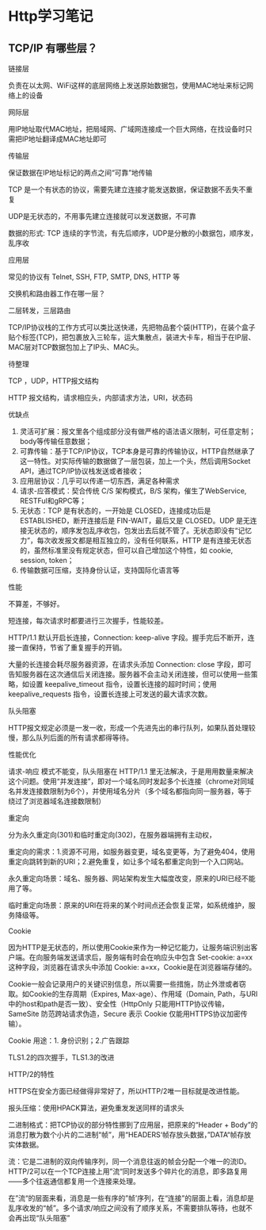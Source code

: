 # Http学习笔记

## TCP/IP 有哪些层？

链接层

负责在以太网、WiFi这样的底层网络上发送原始数据包，使用MAC地址来标记网络上的设备

网际层

用IP地址取代MAC地址，把局域网、广域网连接成一个巨大网络，在找设备时只需把IP地址翻译成MAC地址即可

传输层

保证数据在IP地址标记的两点之间“可靠”地传输

TCP 是一个有状态的协议，需要先建立连接才能发送数据，保证数据不丢失不重复

UDP是无状态的，不用事先建立连接就可以发送数据，不可靠

数据的形式: TCP 连续的字节流，有先后顺序，UDP是分散的小数据包，顺序发，乱序收

应用层

常见的协议有 Telnet, SSH, FTP, SMTP, DNS, HTTP 等



交换机和路由器工作在哪一层？

二层转发，三层路由



TCP/IP协议栈的工作方式可以类比送快递，先把物品套个袋(HTTP)，在装个盒子贴个标签(TCP)，把包裹放入三轮车，运大集散点，装进大卡车，相当于在IP层、MAC层对TCP数据包加上了IP头、MAC头。



待整理

TCP ，UDP，HTTP报文结构 

HTTP 报文结构，请求相应头，内部请求方法，URI，状态码



优缺点

1. 灵活可扩展：报文里各个组成部分没有做严格的语法语义限制，可任意定制；body等传输任意数据；
2. 可靠传输：基于TCP/IP协议，TCP本身是可靠的传输协议，HTTP自然继承了这一特性。对实际传输的数据做了一层包装，加上一个头，然后调用Socket API，通过TCP/IP协议栈发送或者接收；
3. 应用层协议：几乎可以传递一切东西，满足各种需求
4. 请求-应答模式：契合传统 C/S 架构模式，B/S 架构，催生了WebService, RESTFul和gRPC等；
5. 无状态：TCP 是有状态的，一开始是 CLOSED，连接成功后是 ESTABLISHED，断开连接后是 FIN-WAIT，最后又是 CLOSED。UDP 是无连接无状态的，顺序发包乱序收包，包发出去后就不管了。无状态即没有“记忆力”，每次收发报文都是相互独立的，没有任何联系，HTTP 是有连接无状态的，虽然标准里没有规定状态，但可以自己增加这个特性，如 cookie, session, token；
6. 传输数据可压缩，支持身份认证，支持国际化语言等

性能

不算差，不够好。

短连接，每次请求时都要进行三次握手，性能较差。

HTTP/1.1 默认开启长连接，Connection: keep-alive 字段。握手完后不断开，连接一直保持，节省了重复握手的开销。

大量的长连接会耗尽服务器资源，在请求头添加 Connection: close 字段，即可告知服务器在这次通信后关闭连接。服务器不会主动关闭连接，但可以使用一些策略，如设置 keepalive_timeout 指令，设置长连接的超时时间；使用 keepalive_requests 指令，设置长连接上可发送的最大请求次数。

队头阻塞

HTTP报文规定必须是一发一收，形成一个先进先出的串行队列，如果队首处理较慢，那么队列后面的所有请求都得等待。

性能优化

请求-响应 模式不能变，队头阻塞在 HTTP/1.1 里无法解决，于是用用数量来解决这个问题。使用“并发连接”，即对一个域名同时发起多个长连接（chrome对同域名并发连接数限制为6个），并使用域名分片（多个域名都指向同一服务器，等于绕过了浏览器域名连接数限制）

重定向

分为永久重定向(301)和临时重定向(302)，在服务器端拥有主动权，

重定向的需求：1.资源不可用，如服务器变更，域名变更等，为了避免404，使用重定向跳转到新的URI；2.避免重复，如让多个域名都重定向到一个入口网站。

永久重定向场景：域名、服务器、网站架构发生大幅度改变，原来的URI已经不能用了等。

临时重定向场景：原来的URI在将来的某个时间点还会恢复正常，如系统维护，服务降级等。

Cookie

因为HTTP是无状态的，所以使用Cookie来作为一种记忆能力，让服务端识别出客户端。在向服务端发送请求后，服务端有时会在响应头中包含 Set-cookie: a=xx 这种字段，浏览器在请求头中添加 Cookie: a=xx，Cookie是在浏览器端存储的。

Cookie一般会记录用户的关键识别信息，所以需要一些措施，防止外泄或者窃取。如Cookie的生存周期（Expires, Max-age）、作用域（Domain, Path，与URI中的host和path是否一致）、安全性（HttpOnly 只能用HTTP协议传输， SameSite 防范跨站请求伪造，Secure 表示 Cookie 仅能用HTTPS协议加密传输）。

Cookie 用途：1. 身份识别；2.广告跟踪



TLS1.2的四次握手，TLS1.3的改进

HTTP/2的特性

HTTPS在安全方面已经做得非常好了，所以HTTP/2唯一目标就是改进性能。

报头压缩：使用HPACK算法，避免重发发送同样的请求头

二进制格式：把TCP协议的部分特性挪到了应用层，把原来的“Header + Body”的消息打散为数个小片的二进制“帧”，用“HEADERS‘帧存放头数据，”DATA“帧存放实体数据。

流：它是二进制的双向传输序列，同一个消息往返的帧会分配一个唯一的流ID。HTTP/2可以在一个TCP连接上用”流“同时发送多个碎片化的消息，即多路复用——多个往返通信都复用一个连接来处理。

在”流“的层面来看，消息是一些有序的”帧’序列，在“连接”的层面上看，消息却是乱序收发的“帧”。多个请求/响应之间没有了顺序关系，不需要排队等待，也就不会再出现“队头阻塞”















